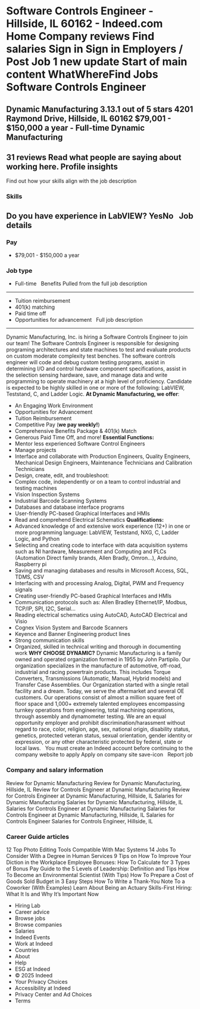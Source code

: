 Software Controls Engineer - Hillside, IL 60162 - Indeed.com
Home
Company reviews
Find salaries
Sign in
Sign in
Employers / Post Job
1 new update
Start of main content
WhatWhereFind Jobs
Software Controls Engineer
==========================
Dynamic Manufacturing
3.13.1 out of 5 stars
4201 Raymond Drive, Hillside, IL 60162
$79,001 - $150,000 a year - Full-time
Dynamic Manufacturing
---------------------
31 reviews
Read what people are saying about working here.
Profile insights
----------------
Find out how your skills align with the job description
### Skills
Do you have experience in **LabVIEW**?
YesNo
&nbsp;
Job details
-----------
### Pay
* $79,001 - $150,000 a year
### Job type
* Full-time
&nbsp;
Benefits Pulled from the full job description
---------------------------------------------
* Tuition reimbursement
* 401(k) matching
* Paid time off
* Opportunities for advancement
&nbsp;
Full job description
--------------------
Dynamic Manufacturing, Inc. is hiring a Software Controls Engineer to join our team! The Software Controls Engineer is responsible for designing programing architectures and state machines to test and evaluate products on custom moderate complexity test benches. The software controls engineer will code and debug custom testing programs, assist in determining I/O and control hardware component specifications, assist in the selection sensing hardware, save, and manage data and write programming to operate machinery at a high level of proficiency. Candidate is expected to be highly skilled in one or more of the following: LabVIEW, Teststand, C, and Ladder Logic.
**At Dynamic Manufacturing, we offer**:
* An Engaging Work Environment
* Opportunities for Advancement
* Tuition Reimbursement
* Competitive Pay (**we pay weekly!**)
* Comprehensive Benefits Package & 401(k) Match
* Generous Paid Time Off, and more!
**Essential Functions:**
* Mentor less experienced Software Control Engineers
* Manage projects
* Interface and collaborate with Production Engineers, Quality Engineers, Mechanical Design Engineers, Maintenance Technicians and Calibration Technicians
* Design, create, edit, and troubleshoot:
* Complex code, independently or on a team to control industrial and testing machines
* Vision Inspection Systems
* Industrial Barcode Scanning Systems
* Databases and database interface programs
* User-friendly PC-based Graphical Interfaces and HMIs
* Read and comprehend Electrical Schematics
**Qualifications:**
* Advanced knowledge of and extensive work experience (12+) in one or more programming language: LabVIEW, Teststand, NXG, C, Ladder Logic, and Python
* Selecting and creating code to interface with data acquisition systems such as NI hardware, Measurement and Computing and PLCs (Automation Direct family brands, Allen Bradly, Omron…), Arduino, Raspberry pi
* Saving and managing databases and results in Microsoft Access, SQL, TDMS, CSV
* Interfacing with and processing Analog, Digital, PWM and Frequency signals
* Creating user-friendly PC-based Graphical Interfaces and HMIs
* Communication protocols such as: Allen Bradley Ethernet/IP, Modbus, TCP/IP, SPI, I2C, Serial…
* Reading electrical schematics using AutoCAD, AutoCAD Electrical and Visio
* Cognex Vision System and Barcode Scanners
* Keyence and Banner Engineering product lines
* Strong communication skills
* Organized, skilled in technical writing and thorough in documenting work
**WHY CHOOSE DYNAMIC?**
Dynamic Manufacturing is a family owned and operated organization formed in 1955 by John Partipilo. Our organization specializes in the manufacture of automotive, off-road, industrial and racing powertrain products. This includes Torque Converters, Transmissions (Automatic, Manual, Hybrid models) and Transfer Case Assemblies.
Our Organization started with a single retail facility and a dream. Today, we serve the aftermarket and several OE customers. Our operations consist of almost a million square feet of floor space and 1,000+ extremely talented employees encompassing turnkey operations from engineering, total machining operations, through assembly and dynamometer testing.
We are an equal opportunity employer and prohibit discrimination/harassment without regard to race, color, religion, age, sex, national origin, disability status, genetics, protected veteran status, sexual orientation, gender identity or expression, or any other characteristic protected by federal, state or local laws.
&nbsp;
You must create an Indeed account before continuing to the company website to apply
Apply on company site
save-icon
&nbsp;
Report job
### Company and salary information
Review for Dynamic Manufacturing
Review for Dynamic Manufacturing, Hillside, IL
Review for Controls Engineer at Dynamic Manufacturing
Review for Controls Engineer at Dynamic Manufacturing, Hillside, IL
Salaries for Dynamic Manufacturing
Salaries for Dynamic Manufacturing, Hillside, IL
Salaries for Controls Engineer at Dynamic Manufacturing
Salaries for Controls Engineer at Dynamic Manufacturing, Hillside, IL
Salaries for Controls Engineer
Salaries for Controls Engineer, Hillside, IL
### Career Guide articles
12 Top Photo Editing Tools Compatible With Mac Systems
14 Jobs To Consider With a Degree in Human Services
9 Tips on How To Improve Your Diction in the Workplace
Employee Bonuses: How To Calculate for 3 Types of Bonus Pay
Guide to the 5 Levels of Leadership: Definition and Tips
How To Become an Environmental Scientist (With Tips)
How To Prepare a Cost of Goods Sold Budget in 3 Easy Steps
How To Write a Thank-You Note To a Coworker (With Examples)
Learn About Being an Actuary
Skills-First Hiring: What It Is and Why It’s Important Now
* Hiring Lab
* Career advice
* Browse jobs
* Browse companies
* Salaries
* Indeed Events
* Work at Indeed
* Countries
* About
* Help
* ESG at Indeed
* © 2025 Indeed
* Your Privacy Choices
* Accessibility at Indeed
* Privacy Center and Ad Choices
* Terms